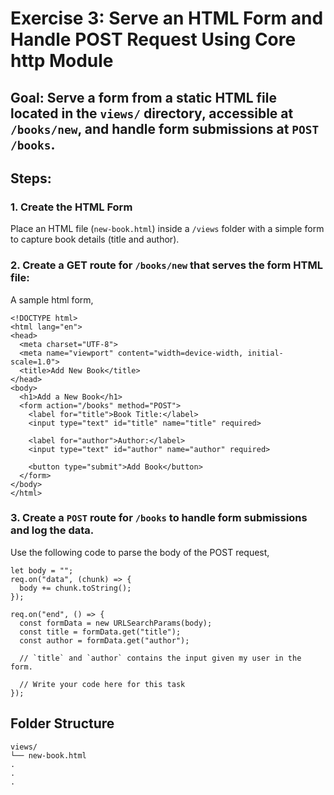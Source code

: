 # Exercise 3: Serve an HTML Form and Handle POST Request Using Core http Module
## Goal: Serve a form from a static HTML file located in the `views/` directory, accessible at `/books/new`, and handle form submissions at `POST /books`.

## Steps:
### 1. Create the HTML Form
Place an HTML file (`new-book.html`) inside a `/views` folder with a simple form to capture book details (title and author).

### 2. Create a GET route for `/books/new` that serves the form HTML file:
A sample html form,
```
<!DOCTYPE html>
<html lang="en">
<head>
  <meta charset="UTF-8">
  <meta name="viewport" content="width=device-width, initial-scale=1.0">
  <title>Add New Book</title>
</head>
<body>
  <h1>Add a New Book</h1>
  <form action="/books" method="POST">
    <label for="title">Book Title:</label>
    <input type="text" id="title" name="title" required>

    <label for="author">Author:</label>
    <input type="text" id="author" name="author" required>

    <button type="submit">Add Book</button>
  </form>
</body>
</html>
```

### 3. Create a `POST` route for `/books` to handle form submissions and log the data.

Use the following code to parse the body of the POST request,
```
let body = "";
req.on("data", (chunk) => {
  body += chunk.toString();
});

req.on("end", () => {
  const formData = new URLSearchParams(body);
  const title = formData.get("title");
  const author = formData.get("author");

  // `title` and `author` contains the input given my user in the form.

  // Write your code here for this task
});
```

## Folder Structure
```
views/
└── new-book.html
.
.
.
```
